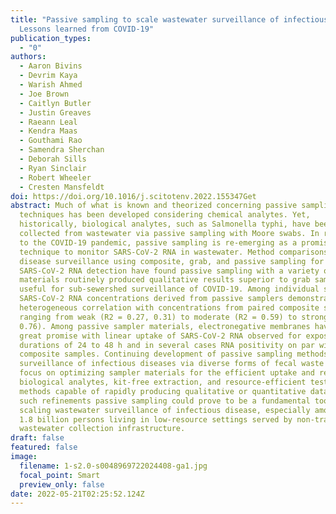 ```yaml
---
title: "Passive sampling to scale wastewater surveillance of infectious disease:
  Lessons learned from COVID-19"
publication_types:
  - "0"
authors:
  - Aaron Bivins
  - Devrim Kaya
  - Warish Ahmed
  - Joe Brown
  - Caitlyn Butler
  - Justin Greaves
  - Raeann Leal
  - Kendra Maas
  - Gouthami Rao
  - Samendra Sherchan
  - Deborah Sills
  - Ryan Sinclair
  - Robert Wheeler
  - Cresten Mansfeldt
doi: https://doi.org/10.1016/j.scitotenv.2022.155347Get
abstract: Much of what is known and theorized concerning passive sampling
  techniques has been developed considering chemical analytes. Yet,
  historically, biological analytes, such as Salmonella typhi, have been
  collected from wastewater via passive sampling with Moore swabs. In response
  to the COVID-19 pandemic, passive sampling is re-emerging as a promising
  technique to monitor SARS-CoV-2 RNA in wastewater. Method comparisons and
  disease surveillance using composite, grab, and passive sampling for
  SARS-CoV-2 RNA detection have found passive sampling with a variety of
  materials routinely produced qualitative results superior to grab samples and
  useful for sub-sewershed surveillance of COVID-19. Among individual studies,
  SARS-CoV-2 RNA concentrations derived from passive samplers demonstrated
  heterogeneous correlation with concentrations from paired composite samples
  ranging from weak (R2 = 0.27, 0.31) to moderate (R2 = 0.59) to strong (R2 =
  0.76). Among passive sampler materials, electronegative membranes have shown
  great promise with linear uptake of SARS-CoV-2 RNA observed for exposure
  durations of 24 to 48 h and in several cases RNA positivity on par with
  composite samples. Continuing development of passive sampling methods for the
  surveillance of infectious diseases via diverse forms of fecal waste should
  focus on optimizing sampler materials for the efficient uptake and recovery of
  biological analytes, kit-free extraction, and resource-efficient testing
  methods capable of rapidly producing qualitative or quantitative data. With
  such refinements passive sampling could prove to be a fundamental tool for
  scaling wastewater surveillance of infectious disease, especially among the
  1.8 billion persons living in low-resource settings served by non-traditional
  wastewater collection infrastructure.
draft: false
featured: false
image:
  filename: 1-s2.0-s0048969722024408-ga1.jpg
  focal_point: Smart
  preview_only: false
date: 2022-05-21T02:25:52.124Z
---
```

